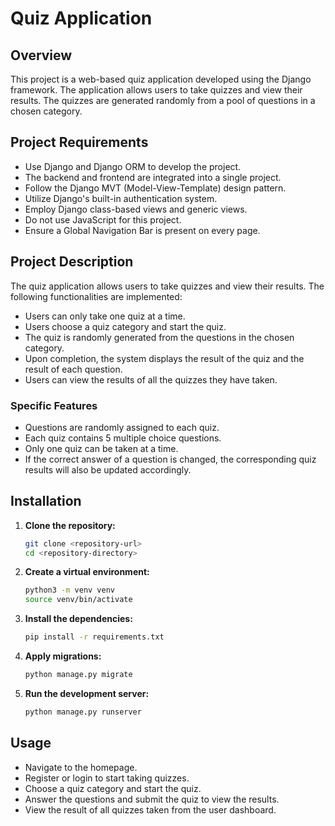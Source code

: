 # Quiz Application

## Overview

This project is a web-based quiz application developed using the Django framework. The application allows users to take quizzes and view their results. The quizzes are generated randomly from a pool of questions in a chosen category.

## Project Requirements

- Use Django and Django ORM to develop the project.
- The backend and frontend are integrated into a single project.
- Follow the Django MVT (Model-View-Template) design pattern.
- Utilize Django's built-in authentication system.
- Employ Django class-based views and generic views.
- Do not use JavaScript for this project.
- Ensure a Global Navigation Bar is present on every page.

## Project Description

The quiz application allows users to take quizzes and view their results. The following functionalities are implemented:

- Users can only take one quiz at a time.
- Users choose a quiz category and start the quiz.
- The quiz is randomly generated from the questions in the chosen category.
- Upon completion, the system displays the result of the quiz and the result of each question.
- Users can view the results of all the quizzes they have taken.

### Specific Features

- Questions are randomly assigned to each quiz.
- Each quiz contains 5 multiple choice questions.
- Only one quiz can be taken at a time.
- If the correct answer of a question is changed, the corresponding quiz results will also be updated accordingly.

## Installation

1. **Clone the repository:**

   ```bash
   git clone <repository-url>
   cd <repository-directory>

2. **Create a virtual environment:**

   ```bash
   python3 -m venv venv
   source venv/bin/activate

3. **Install the dependencies:**

   ```bash
   pip install -r requirements.txt

4. **Apply migrations:**

   ```bash
   python manage.py migrate

5. **Run the development server:**

   ```bash
   python manage.py runserver

## Usage
- Navigate to the homepage.
- Register or login to start taking quizzes.
- Choose a quiz category and start the quiz.
- Answer the questions and submit the quiz to view the results.
- View the result of all quizzes taken from the user dashboard.
